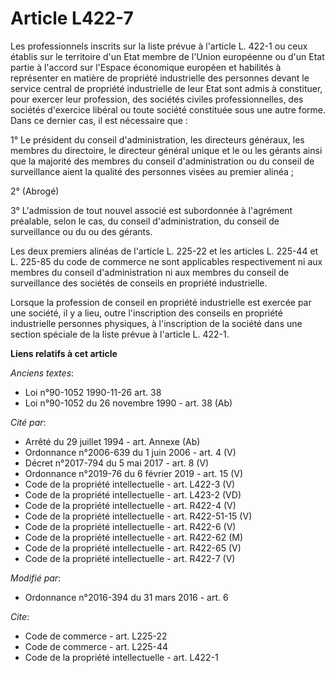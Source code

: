 # Article L422-7

Les professionnels inscrits sur la liste prévue à l'article L. 422-1 ou ceux établis sur le territoire d'un Etat membre de
l'Union européenne ou d'un Etat partie à l'accord sur l'Espace économique européen et habilités à représenter en matière de
propriété industrielle des personnes devant le service central de propriété industrielle de leur Etat sont admis à
constituer, pour exercer leur profession, des sociétés civiles professionnelles, des sociétés d'exercice libéral ou toute
société constituée sous une autre forme. Dans ce dernier cas, il est nécessaire que : 

1° Le président du conseil d'administration, les directeurs généraux, les membres du directoire, le directeur général unique
et le ou les gérants ainsi que la majorité des membres du conseil d'administration ou du conseil de surveillance aient la
qualité des personnes visées au premier alinéa ; 

2° (Abrogé) 

3° L'admission de tout nouvel associé est subordonnée à l'agrément préalable, selon le cas, du conseil d'administration, du
conseil de surveillance ou du ou des gérants. 

Les deux premiers alinéas de l'article L. 225-22 et les articles L. 225-44 et L. 225-85 du code de commerce ne sont
applicables respectivement ni aux membres du conseil d'administration ni aux membres du conseil de surveillance des sociétés
de conseils en propriété industrielle. 

Lorsque la profession de conseil en propriété industrielle est exercée par une société, il y a lieu, outre l'inscription des
conseils en propriété industrielle personnes physiques, à l'inscription de la société dans une section spéciale de la liste
prévue à l'article L. 422-1.

**Liens relatifs à cet article**

_Anciens textes_:

  - Loi n°90-1052 1990-11-26 art. 38
  - Loi n°90-1052 du 26 novembre 1990 - art. 38 (Ab)

_Cité par_:

  - Arrêté du 29 juillet 1994 - art. Annexe (Ab)
  - Ordonnance n°2006-639 du 1 juin 2006 - art. 4 (V)
  - Décret n°2017-794 du 5 mai 2017 - art. 8 (V)
  - Ordonnance n°2019-76 du 6 février 2019 - art. 15 (V)
  - Code de la propriété intellectuelle - art. L422-3 (V)
  - Code de la propriété intellectuelle - art. L423-2 (VD)
  - Code de la propriété intellectuelle - art. R422-4 (V)
  - Code de la propriété intellectuelle - art. R422-51-15 (V)
  - Code de la propriété intellectuelle - art. R422-6 (V)
  - Code de la propriété intellectuelle - art. R422-62 (M)
  - Code de la propriété intellectuelle - art. R422-65 (V)
  - Code de la propriété intellectuelle - art. R422-7 (V)

_Modifié par_:

  - Ordonnance n°2016-394 du 31 mars 2016 - art. 6

_Cite_:

  - Code de commerce - art. L225-22
  - Code de commerce - art. L225-44
  - Code de la propriété intellectuelle - art. L422-1
